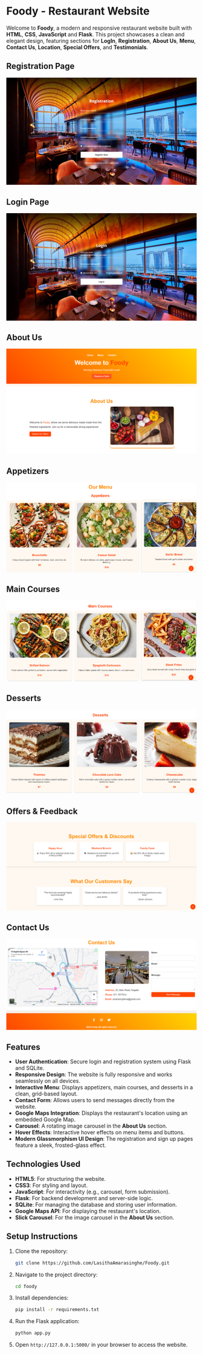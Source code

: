 # Foody - Restaurant Website

Welcome to **Foody**, a modern and responsive restaurant website built with **HTML**, **CSS**, **JavaScript** and **Flask**. This project showcases a clean and elegant design, featuring sections for **LogIn**, **Registration**, **About Us**, **Menu**, **Contact Us**, **Location**, **Special Offers**, and **Testimonials**.

## Registration Page
<img src="pictures/Registration Page.png">

## Login Page
<img src="pictures/Login Page.png">

## About Us
<img src="pictures/About Us.png">

## Appetizers
<img src="pictures/Appetizers.png">

## Main Courses
<img src="pictures/Main Courses.png">

## Desserts
<img src="pictures/Desserts.png">

## Offers & Feedback
<img src="pictures/Offers & Feedback.png">

## Contact Us
<img src="pictures/Contact Us.png">

## Features

- **User Authentication**: Secure login and registration system using Flask and SQLite.
- **Responsive Design**: The website is fully responsive and works seamlessly on all devices.
- **Interactive Menu**: Displays appetizers, main courses, and desserts in a clean, grid-based layout.
- **Contact Form**: Allows users to send messages directly from the website.
- **Google Maps Integration**: Displays the restaurant's location using an embedded Google Map.
- **Carousel**: A rotating image carousel in the **About Us** section.
- **Hover Effects**: Interactive hover effects on menu items and buttons.
- **Modern Glassmorphism UI Design**: The registration and sign up pages feature a sleek, frosted-glass effect.

## Technologies Used

- **HTML5**: For structuring the website.
- **CSS3**: For styling and layout.
- **JavaScript**: For interactivity (e.g., carousel, form submission).
- **Flask**: For backend development and server-side logic.
- **SQLite**: For managing the database and storing user information.
- **Google Maps API**: For displaying the restaurant's location.
- **Slick Carousel**: For the image carousel in the **About Us** section.

## Setup Instructions

1. Clone the repository:
   ```sh
   git clone https://github.com/LasithaAmarasinghe/Foody.git
   ```
2. Navigate to the project directory:
   ```sh
   cd foody
   ```
3. Install dependencies:
   ```sh
   pip install -r requirements.txt
   ```
4. Run the Flask application:
   ```sh
   python app.py
   ```
5. Open `http://127.0.0.1:5000/` in your browser to access the website.
